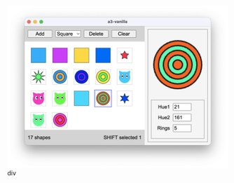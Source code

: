 <div align="center">
<a href="https://github.com/albertosanchez14/shape-editing-app">
  <img src="https://github.com/albertosanchez14/shape-editing-app/blob/master/public/a3-screencap.png" alt="Preview" />
</a>
</div>div
